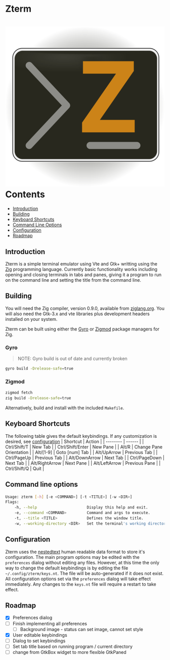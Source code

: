 # Zterm
![Zterm icon](data/zterm.svg)
<br />
Contents
========
* [Introduction](#introduction)
* [Building](#building)
* [Keyboard Shortcuts](#keyboard-shortcuts)
* [Command Line Options](#command-line-options)
* [Configuration](#configuration)
* [Roadmap](#roadmap)

## Introduction
Zterm is a simple terminal emulator using Vte and Gtk+ writting using the
[Zig](https://ziglang.org/) programming language. Currently basic functionality
works including opening and closing terminals in tabs and panes, giving it a
program to run on the command line and setting the title from the command line.

## Building
You will need the Zig compiler, version 0.9.0, available from
[ziglang.org](https://ziglang.org). You will also need the Gtk-3.x and vte
libraries plus development headers installed on your system.

Zterm can be built using either the [Gyro](https://github.com/mattnite/gyro) or
[Zigmod](https://github.com/nektro/zigmod) package managers for Zig.
### Gyro
> NOTE: Gyro build is out of date and currently broken
```Bash
gyro build -Drelease-safe=true
```
### Zigmod
```Bash
zigmod fetch
zig build -Drelease-safe=true
```
Alternatively, build and install with the included `Makefile`.

## Keyboard Shortcuts
The following table gives the default keybindings. If any customization is
desired, see [configuration](#configuration)
| Shortcut | Action |
| -------- | ------ |
| Ctrl/Shift/T | New Tab |
| Ctrl/Shift/Enter | New Pane |
| Alt/R | Change Pane Orientation |
| Alt/[1-9] | Goto [num] Tab |
| Alt/UpArrow | Previous Tab |
| Ctrl/PageUp | Previous Tab |
| Alt/DownArrow | Next Tab |
| Ctrl/PageDown | Next Tab |
| Alt/RightArrow | Next Pane |
| Alt/LeftArrow | Previous Pane |
| Ctrl/Shift/Q | Quit |

## Command line options
```Bash
Usage: zterm [-h] [-e <COMMAND>] [-t <TITLE>] [-w <DIR>]
Flags:
	-h, --help                   	Display this help and exit.
	-e, --command <COMMAND>      	Command and args to execute.
	-t, --title <TITLE>          	Defines the window title.
	-w, --working-directory <DIR>	Set the terminal's working directory.
```
## Configuration
Zterm uses the [nestedtext](https://nestedtext.org/en/latest/) human readable
data format to store it's configuration. The main program options may be edited
with the `preferences` dialog without editing any files. However, at this time the
only way to change the default keybindings is by editing the file
`~/.config/zterm/keys.nt`. The file will be auto-generated if it does not exist.
All configuration options set via the `preferences` dialog will take effect
immediately. Any changes to the `keys.nt` file will require a restart to take
effect.
## Roadmap
- [x] Preferences dialog
- [ ] Finish implementing all preferences
  - [ ] Background image - status can set image, cannot set style
- [x] User editable keybindings
- [ ] Dialog to set keybindings
- [ ] Set tab title based on running program / current directory
- [ ] change from GtkBox widget to more flexible GtkPaned
